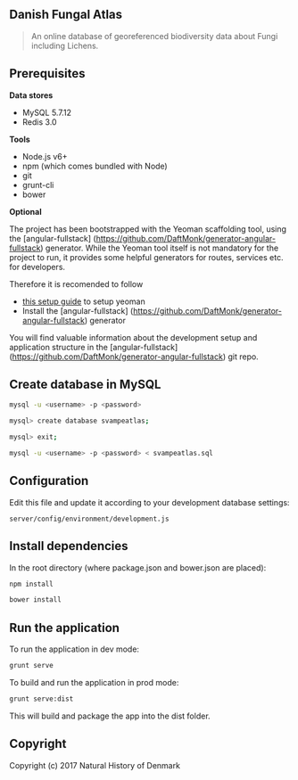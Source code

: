 ## Danish Fungal Atlas 

> An online database of georeferenced biodiversity data about Fungi including Lichens.

## Prerequisites

**Data stores**

* MySQL 5.7.12
* Redis 3.0

**Tools**

* Node.js v6+
* npm (which comes bundled with Node) 
* git
* grunt-cli
* bower

**Optional**

The project has been bootstrapped with the Yeoman scaffolding tool, using the [angular-fullstack] (https://github.com/DaftMonk/generator-angular-fullstack) generator. While the Yeoman tool itself is not mandatory for the project to run, it provides some helpful generators for routes, services etc. for developers.

Therefore it is recomended to follow 
* [this setup guide](http://yeoman.io/codelab/setup.html) to setup yeoman
* Install the [angular-fullstack] (https://github.com/DaftMonk/generator-angular-fullstack) generator

You will find valuable information about the development setup and application structure in the [angular-fullstack] (https://github.com/DaftMonk/generator-angular-fullstack) git repo.

## Create database in MySQL


```bash
mysql -u <username> -p <password>
```
```bash
mysql> create database svampeatlas;
```
```bash
mysql> exit;
```
```bash
mysql -u <username> -p <password> < svampeatlas.sql
```

## Configuration

Edit this file and update it according to your development database settings:

    server/config/environment/development.js
	

## Install dependencies

In the root directory (where package.json and bower.json are placed):

```bash
npm install
```
```bash
bower install
```


## Run the application

To run the application in dev mode:

```bash
grunt serve 
```

To build and run the application in prod mode:

```bash
grunt serve:dist 
```
This will build and package the app into the dist folder.

## Copyright
Copyright (c) 2017 Natural History of Denmark